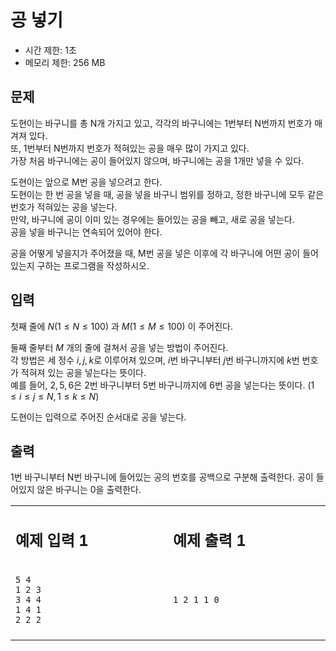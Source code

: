 ﻿# 공 넣기

* 시간 제한: 1초
* 메모리 제한: 256 MB

## 문제

도현이는 바구니를 총 N개 가지고 있고, 각각의 바구니에는 1번부터 N번까지 번호가 매겨져 있다.  
또, 1번부터 N번까지 번호가 적혀있는 공을 매우 많이 가지고 있다.  
가장 처음 바구니에는 공이 들어있지 않으며, 바구니에는 공을 1개만 넣을 수 있다.  

도현이는 앞으로 M번 공을 넣으려고 한다.  
도현이는 한 번 공을 넣을 때, 공을 넣을 바구니 범위를 정하고, 정한 바구니에 모두 같은 번호가 적혀있는 공을 넣는다.  
만약, 바구니에 공이 이미 있는 경우에는 들어있는 공을 빼고, 새로 공을 넣는다.  
공을 넣을 바구니는 연속되어 있어야 한다.

공을 어떻게 넣을지가 주어졌을 때, M번 공을 넣은 이후에 각 바구니에 어떤 공이 들어 있는지 구하는 프로그램을 작성하시오.  

## 입력

첫째 줄에  $N (1 ≤ N ≤ 100)$ 과  $M (1 ≤ M ≤ 100)$ 이 주어진다.  

둘째 줄부터  $M$ 개의 줄에 걸쳐서 공을 넣는 방법이 주어진다.  
각 방법은 세 정수 $i, j, k$로 이루어져 있으며,  $i$번 바구니부터  $j$번 바구니까지에  $k$번 번호가 적혀져 있는 공을 넣는다는 뜻이다.  
예를 들어,  $2, 5, 6$은  $2$번 바구니부터  $5$번 바구니까지에  $6$번 공을 넣는다는 뜻이다.  $(1 ≤ i ≤ j ≤ N, 1 ≤ k ≤ N)$  

도현이는 입력으로 주어진 순서대로 공을 넣는다.  

## 출력

1번 바구니부터 N번 바구니에 들어있는 공의 번호를 공백으로 구분해 출력한다. 공이 들어있지 않은 바구니는 0을 출력한다.  

<table>
<tr>
<td>
  
## 예제 입력 1
</td>
<td>
  
## 예제 출력 1
</td>
<tr>
</tr>
<tr>
<td>
  
```
5 4
1 2 3
3 4 4
1 4 1
2 2 2
```
  
</td>
<td>
  

```
1 2 1 1 0
```
  
</td>
<tr>
</tr>
<tr>
<td>
<img width="4410" height="1">
</td>
<td>
<img width="4410" height="1">
</td>
</tr>
</table>
